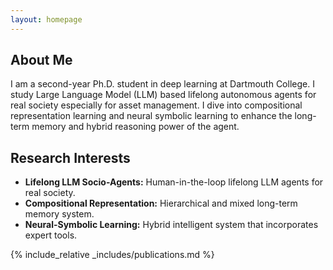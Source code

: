 ```yaml
---
layout: homepage
---
```


## About Me

I am a second-year Ph.D. student in deep learning at Dartmouth College. I study Large Language Model (LLM) based lifelong autonomous agents for real society especially for asset management. I dive into compositional representation learning and neural symbolic learning to enhance the long-term memory and hybrid reasoning power of the agent.

## Research Interests

- **Lifelong LLM Socio-Agents:** Human-in-the-loop lifelong LLM agents for real society.
- **Compositional Representation:** Hierarchical and mixed long-term memory system.
- **Neural-Symbolic Learning:** Hybrid intelligent system that incorporates expert tools.

<!-- ## News

- **[Feb. 2020]** Our paper about incremental learning is accepted to CVPR 2020.
- **[Feb. 2020]** We will host the ACM Multimedia Asia 2020 conference in Singapore!
- **[Sep. 2019]** Our paper about few-shot learning is accepted to NeurIPS 2019.
- **[Mar. 2019]** Our paper about few-shot learning is accepted to CVPR 2019. -->

{% include_relative _includes/publications.md %}

<!-- {% include_relative _includes/services.md %} -->

